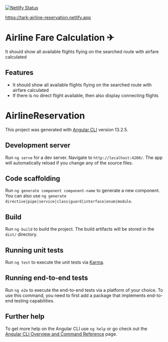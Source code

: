 [![Netlify Status](https://api.netlify.com/api/v1/badges/21d64315-024b-4e74-aaef-676042c32264/deploy-status)](https://tark-airline-reservation.netlify.app)

https://tark-airline-reservation.netlify.app

# Airline Fare Calculation ✈

It should show all available flights flying on the searched route with airfare calculated

## Features

- It should show all available flights flying on the searched route with airfare calculated
- If there is no direct flight available, then also display connecting flights

# AirlineReservation

This project was generated with [Angular CLI](https://github.com/angular/angular-cli) version 13.2.5.

## Development server

Run `ng serve` for a dev server. Navigate to `http://localhost:4200/`. The app will automatically reload if you change any of the source files.

## Code scaffolding

Run `ng generate component component-name` to generate a new component. You can also use `ng generate directive|pipe|service|class|guard|interface|enum|module`.

## Build

Run `ng build` to build the project. The build artifacts will be stored in the `dist/` directory.

## Running unit tests

Run `ng test` to execute the unit tests via [Karma](https://karma-runner.github.io).

## Running end-to-end tests

Run `ng e2e` to execute the end-to-end tests via a platform of your choice. To use this command, you need to first add a package that implements end-to-end testing capabilities.

## Further help

To get more help on the Angular CLI use `ng help` or go check out the [Angular CLI Overview and Command Reference](https://angular.io/cli) page.
